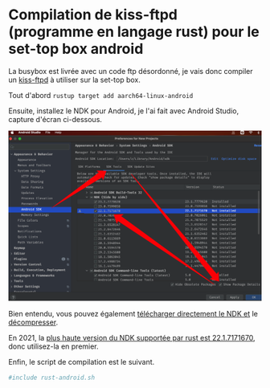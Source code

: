 # Compilation de kiss-ftpd (programme en langage rust) pour le set-top box android

La busybox est livrée avec un code ftp désordonné, je vais donc compiler un [kiss-ftpd](https://github.com/moparisthebest/kiss-ftpd) à utiliser sur la set-top box.

Tout d'abord `rustup target add aarch64-linux-android`

Ensuite, installez le NDK pour Android, je l'ai fait avec Android Studio, capture d'écran ci-dessous.

![](https://raw.githubusercontent.com/gcxfd/img/gh-pages/qcUqsK.png)

Bien entendu, vous pouvez également [télécharger directement le NDK et](https://developer.android.com/ndk/downloads) le [décompresser](https://developer.android.com/ndk/downloads).

En 2021, la [plus haute version du NDK supportée par rust est 22.1.7171670](https://github.com/mozilla/rust-android-gradle/issues/75#issuecomment-970179046), donc utilisez-la en premier.

Enfin, le script de compilation est le suivant.

```bash
#include rust-android.sh
```